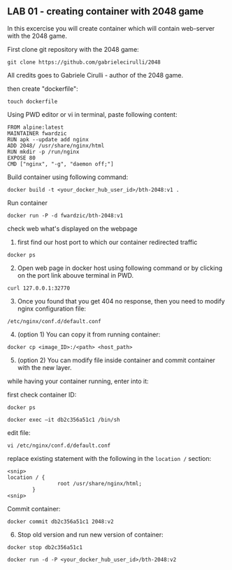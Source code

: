 ## LAB 01 - creating container with 2048 game

In this excercise you will create container which will contain web-server with the 2048 game.

First clone git repository with the 2048 game:

`git clone https://github.com/gabrielecirulli/2048`

All credits goes to Gabriele Cirulli - author of the 2048 game.

then create "dockerfile":

`touch dockerfile`

Using PWD editor or vi in terminal, paste following content:

~~~~
FROM alpine:latest
MAINTAINER fwardzic
RUN apk --update add nginx
ADD 2048/ /usr/share/nginx/html
RUN mkdir -p /run/nginx
EXPOSE 80
CMD ["nginx", "-g", "daemon off;"]
~~~~

Build container using following command:

`docker build -t <your_docker_hub_user_id>/bth-2048:v1 .`

Run container 

`docker run -P -d fwardzic/bth-2048:v1`

check web what's displayed on the webpage
1. first find our host port to which our container redirected traffic

`docker ps`

2. Open web page in docker host using following command or by clicking on the port link abouve terminal in PWD.

`curl 127.0.0.1:32770`

3. Once you found that you get 404 no response, then you need to modify nginx configuration file:

`/etc/nginx/conf.d/default.conf`

4. (option 1) You can copy it from running container:

`docker cp <image_ID>:/<path> <host_path>`

5. (option 2) You can modify file inside container and commit container with the new layer.

while having your container running, enter into it:

first check container ID:

`docker ps`

`docker exec –it db2c356a51c1 /bin/sh`

edit file:

`vi /etc/nginx/conf.d/default.conf`

replace existing statement with the following in the `location /` section:

```
<snip>
location / {       
                root /usr/share/nginx/html;
        }
<snip>
```
Commit container:

`docker commit db2c356a51c1 2048:v2`

6. Stop old version and run new version of container:

`docker stop db2c356a51c1`

`docker run -d -P <your_docker_hub_user_id>/bth-2048:v2`